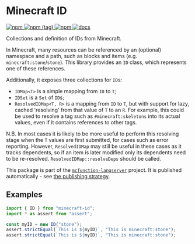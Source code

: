 # Minecraft ID

[ ![npm](https://img.shields.io/npm/v/minecraft-id.svg?style=flat-square) ![npm (tag)](https://img.shields.io/npm/v/minecraft-id/master.svg?style=flat-square) ![npm](https://img.shields.io/npm/dt/minecraft-id.svg?style=flat-square) ](http://npm.im/minecraft-id)
[![docs](https://img.shields.io/badge/docs-TypeDoc-blueviolet.svg?style=flat-square)](http://levertion.github.io/mcfunction/id)

Collections and definition of IDs from Minecraft.

In Minecraft, many resources can be referenced by an (optional) namespace and a
path, such as blocks and items (e.g. `minecraft:stone`/`stone`). This library
provides an `ID` class, which represents one of these references.

Additionally, it exposes three collections for `ID`s:

-   `IDMap<T>` is a simple mapping from `ID` to `T`;
-   `IDSet` is a `Set` of `ID`s;
-   `ResolvedIDMap<T, R>` is a mapping from `ID` to `T`, but with support for
    lazy, cached 'resolving' from that value of `T` to an `R`. For example, this
    could be used to resolve a tag such as `#minecraft:skeletons` into its
    actual values, even if it contains references to other tags.

N.B. In most cases it is likely to be more useful to perform this resolving
stage when the `T` values are first submitted, for cases such as error
reporting. However, `ResolvedIDMap` may still be useful in these cases as it
tracks dependents, so if an item is later modified only its dependents need to
be re-resolved. `ResolvedIDMap::resolveDeps` should be called.

This package is part of the
[`mcfunction-langserver`](https://github.com/Levertion/mcfunction) project. It
is published automatically - see
[the publishing strategy](https://github.com/Levertion/mcfunction#publishing-strategy).

## Examples

```ts
import { ID } from "minecraft-id";
import * as assert from "assert";

const myID = new ID("stone");
assert.strictEqual(`This is ${myID}`, "This is minecraft:stone");
assert.strictEqual(`This is ${myID}`, "This is minecraft:stone");
```
